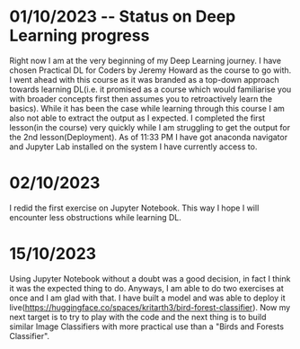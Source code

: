 # 01/10/2023 -- Status on Deep Learning progress
Right now I am at the very beginning of my Deep Learning journey. I have chosen Practical DL for Coders by Jeremy Howard as the course to go with. I went ahead with this course as it was branded as a top-down approach towards learning DL(i.e. it promised as a course which would familiarise you with broader concepts first then assumes you to retroactively learn the basics). 
While it has been the case while learning through this course I am also not able to extract the output as I expected. I completed the first lesson(in the course) very quickly while I am struggling to get the output for the 2nd lesson(Deployment).
As of 11:33 PM I have got anaconda navigator and Jupyter Lab installed on the system I have currently access to. 
# 02/10/2023
I redid the first exercise on Jupyter Notebook. This way I hope I will encounter less obstructions while learning DL.
# 15/10/2023
Using Jupyter Notebook without a doubt was a good decision, in fact I think it was the expected thing to do. Anyways, I am able to do two exercises at once and I am glad with that. I have built a model and was able to deploy it live(https://huggingface.co/spaces/kritarth3/bird-forest-classifier). Now my next target is to try to play with the code and the next thing is to build similar Image Classifiers with more practical use than a "Birds and Forests Classifier".
